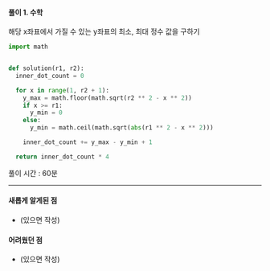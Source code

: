 #### 풀이 1. 수학

해당 x좌표에서 가질 수 있는 y좌표의 최소, 최대 정수 값을 구하기

```python
import math


def solution(r1, r2):
  inner_dot_count = 0

  for x in range(1, r2 + 1):
    y_max = math.floor(math.sqrt(r2 ** 2 - x ** 2))
    if x >= r1:
      y_min = 0
    else:
      y_min = math.ceil(math.sqrt(abs(r1 ** 2 - x ** 2)))

    inner_dot_count += y_max - y_min + 1

  return inner_dot_count * 4
```

풀이 시간 : 60분

---

#### 새롭게 알게된 점

- (있으면 작성)

#### 어려웠던 점

- (있으면 작성)
